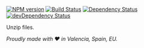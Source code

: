 [![NPM version](http://img.shields.io/npm/v/justo-unzip.svg)](https://www.npmjs.org/package/justo-unzip)
[![Build Status](https://travis-ci.org/justojs/justo-unzip.svg?branch=master)](https://travis-ci.org/justojs/justo-unzip)
[![Dependency Status](https://david-dm.org/justojs/justo-unzip.svg)](https://david-dm.org/justojs/justo-unzip)
[![devDependency Status](https://david-dm.org/justojs/justo-unzip/dev-status.svg)](https://david-dm.org/justojs/justo-unzip#info=devDependencies)

Unzip files.

*Proudly made with ♥ in Valencia, Spain, EU.*
